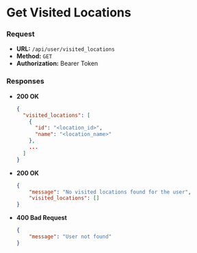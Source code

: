 # Get Visited Locations

### Request

-   **URL:** `/api/user/visited_locations`
-   **Method:** `GET`
-   **Authorization:** Bearer Token

### Responses

-   **200 OK**
    ```json
    {
      "visited_locations": [
        {
          "id": "<location_id>",
          "name": "<location_name>"
        },
        ...
      ]
    }
    ```
-   **200 OK**
    ```json
    {
        "message": "No visited locations found for the user",
        "visited_locations": []
    }
    ```
-   **400 Bad Request**
    ```json
    {
        "message": "User not found"
    }
    ```
